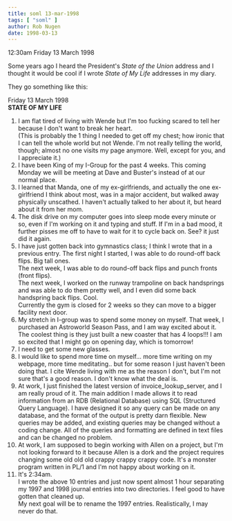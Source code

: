 ```yaml
---
title: soml 13-mar-1998
tags: [ "soml" ]
author: Rob Nugen
date: 1998-03-13
---
```


<title>State of My Life</title>

<p class=date>12:30am Friday 13 March 1998</p>
<p>

Some years ago I heard the President's <em>State of the Union</em> address and I thought it would be cool if I wrote <em>State of My Life</em> addresses in my diary.  
<p>
They go something like this:
<p>
Friday 13 March 1998<br>
<b>STATE OF MY LIFE</b>
<p>
<ol>
<li>
I am flat tired of living with Wende but I'm too fucking scared to tell her because I don't want to break her heart.<br>
(This is probably the 1 thing I needed to get off my chest; how ironic that I can tell the whole world but not Wende. I'm not really telling the world, though; almost no one visits my page anymore.  Well, except for you, and I appreciate it.)
</li>
<li>
I have been King of my I-Group for the past 4 weeks.  This coming Monday we will be meeting at Dave and Buster's instead of at our normal place.
</li>
<li>
I learned that Manda, one of my ex-girlfriends, and actually the one ex-girlfriend I think about most, was in a major accident, but walked away physically unscathed.  I haven't actually talked to her about it, but heard about it from her mom.
</li>
<li>
The disk drive on my computer goes into sleep mode every minute or so, even if I'm working on it and typing and stuff. If I'm in a bad mood, it further pisses me off to have to wait for it to cycle back on.  See? it just did it again.
</li>
<li>
I have just gotten back into gymnastics class; I think I wrote that in a previous entry.  The first night I started, I was able to do round-off back flips.  Big tall ones.<br>
The next week, I was able to do round-off back flips and punch fronts (front flips).<br>
The next week, I worked on the runway trampoline on back handsprings and was able to do them pretty well, and I even did some back handspring back flips.  Cool.<br>
Currently the gym is closed for 2 weeks so they can move to a bigger facility next door.
</li>
<li>
My stretch in I-group was to spend some money on myself. That week, I purchased an Astroworld Season Pass, and I am way excited about it.<br>
The coolest thing is they just built a new coaster that has 4 loops!!!  I am so excited that I might go on opening day, which is tomorrow!
</li>
<li>
I need to get some new glasses.
</li>
<li>
I would like to spend more time on myself... more time writing on my webpage, more time meditating.. but for some reason I just haven't been doing that.  I cite Wende living with me as the reason I don't, but I'm not sure that's a good reason.  I don't know what the deal is.
</li>
<li>
At work, I just finished the latest version of invoice_lookup_server, and I am really proud of it. The main addition I made allows it to read information from an RDB (Relational Database) using SQL (Structured Query Language).  I have designed it so any query can be made on any database, and the format of the output is pretty darn flexible. New queries may be added, and existing queries may be changed without a coding change.  All of the queries and formatting are defined in text files and can be changed no problem.
</li>
<li>
At work, I am supposed to begin working with Allen on a project, but I'm not looking forward to it because Allen is a dork and the project requires changing some old old old crappy crappy crappy code.  It's a monster program written in PL/1 and I'm not happy about working on it.
</li>
<li>
It's 2:34am.<br>
I wrote the above 10 entries and just now spent almost 1 hour separating my 1997 and 1998 journal entries into two directories. I feel good to have gotten that cleaned up.<br>
My next goal will be to rename the 1997 entries.  Realistically, I may never do that.
</li>
</ol></p>
